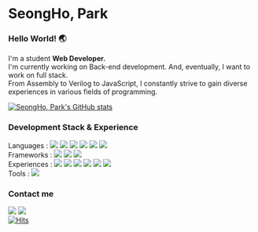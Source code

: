 # SeongHo, Park 

### Hello World! :earth_asia:

I'm a student **Web Developer.**  
I'm currently working on Back-end development. And, eventually, I want to work on full stack.  
From Assembly to Verilog to JavaScript, I constantly strive to gain diverse experiences in various fields of programming.


[![SeongHo, Park's GitHub stats](https://github-readme-stats.vercel.app/api?username=ho4607&theme=merko&hide=prs&count_private=true)](https://github.com/ho4607/github-readme-stats)

### Development Stack & Experience
Languages : 
<img src="https://img.shields.io/badge/JavaScript-F7DF1E?style=flat-square&logo=javascript&logoColor=gray"/> 
<img src="https://img.shields.io/badge/Postgresql-4169E1?style=flat-square&logo=Postgresql&logoColor=white"/> 
<img src="https://img.shields.io/badge/Assembly (RICS)-2C2D72?style=flat-square&logo=.&logoColor=white"/> 
<img src="https://img.shields.io/badge/Verilog HDL-3655FF?style=flat-square&logo=.&logoColor=white"/>
<img src="https://img.shields.io/badge/ROS-C41E25?style=flat-square&logo=ROS&logoColor=white"/> 
<img src="https://img.shields.io/badge/Matlab-000000?style=flat-square&logo=Matrix&logoColor=white"/>   
Frameworks : 
<img src="https://img.shields.io/badge/Node.js-339933?style=flat-square&logo=node.js&logoColor=white"/> 
<img src="https://img.shields.io/badge/Express.js-000000?style=flat-square&logo=express&logoColor=white"/> 
<img src="https://img.shields.io/badge/Knex.js-990000?style=flat-square&logo=Kongregate&logoColor=white"/>  
Experiences : 
<img src="https://img.shields.io/badge/Algorithm-E02826?style=flat-square&logo=Icinga&logoColor=white"/>
<img src="https://img.shields.io/badge/Computer Network-4934BF?style=flat-square&logo=Statuspal&logoColor=white"/>
<img src="https://img.shields.io/badge/Data Structure-8D1F89?style=flat-square&logo=RxDB&logoColor=white"/>
<img src="https://img.shields.io/badge/Computer Structure-458CF5?style=flat-square&logo=Google Search Console&logoColor=white"/>
<img src="https://img.shields.io/badge/HTML5-E34F26?style=flat-square&logo=HTML5&logoColor=white"/>
<img src="https://img.shields.io/badge/CSS3-1572B6?style=flat-square&logo=CSS3&logoColor=white"/>  
Tools : 
<img src="https://img.shields.io/badge/Git-F05032?style=flat-square&logo=git&logoColor=white"/>

### Contact me
<img src="https://img.shields.io/badge/psh30095@gmail.com-EA4335?style=flat-square&logo=Gmail&logoColor=white"/> <img src="https://img.shields.io/badge/pst200@hanyang.ac.kr-3776AB?style=flat-square&logo=Handshake&logoColor=white"/>  
[![Hits](https://hits.seeyoufarm.com/api/count/incr/badge.svg?url=https%3A%2F%2Fgithub.com%2Fho4607%2Fhit-counter&count_bg=%2379C83D&title_bg=%23555555&icon=&icon_color=%23E7E7E7&title=hits&edge_flat=false)](https://hits.seeyoufarm.com)

<!--
**ho4607/ho4607** is a ✨ _special_ ✨ repository because its `README.md` (this file) appears on your GitHub profile.

Here are some ideas to get you started:

- 🔭 I’m currently working on ...
- 🌱 I’m currently learning ...
- 👯 I’m looking to collaborate on ...
- 🤔 I’m looking for help with ...
- 💬 Ask me about ...
- 📫 How to reach me: ...
- 😄 Pronouns: ...
- ⚡ Fun fact: ...
-->
